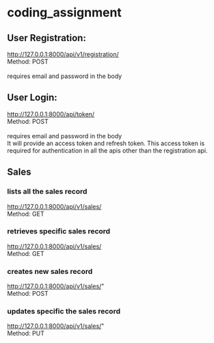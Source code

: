 # coding_assignment

## User Registration:
http://127.0.0.1:8000/api/v1/registration/
<br>
Method: POST  
<br>
requires email and password in the body

## User Login:
http://127.0.0.1:8000/api/token/
<br>
Method: POST  
<br>
requires email and password in the body
<br>
It will provide an access token and refresh token. This access token is required for authentication in all the apis other than the registration api.

## Sales
### lists all the sales record
 http://127.0.0.1:8000/api/v1/sales/
 <br>
 Method: GET

### retrieves specific sales record
 http://127.0.0.1:8000/api/v1/sales/<id>
 <br>
 Method: GET
 
### creates new sales record
 http://127.0.0.1:8000/api/v1/sales/"
 <br>
 Method: POST
 
### updates specific the sales record
 http://127.0.0.1:8000/api/v1/sales/<id>"
 <br>
 Method: PUT
